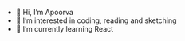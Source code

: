 - 👋 Hi, I’m Apoorva
- 👀 I’m interested in coding, reading and sketching
- 🌱 I’m currently learning React
